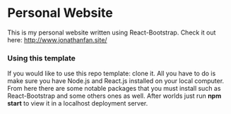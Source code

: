 # Personal Website
This is my personal website written using React-Bootstrap. Check it out here: http://www.jonathanfan.site/

### Using this template
If you would like to use this repo template: clone it. All you have to do is make sure you have Node.js and React.js installed on your local computer. From here there are some notable packages that you must install
such as React-Bootstrap and some others ones as well. After worlds just run **npm start** to view it in a localhost deployment server. 
